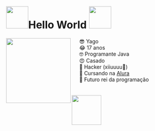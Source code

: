<h1> <img height="60" src="https://i.giphy.com/media/ySeqU9tC1eFjy/giphy.webp">Hello World <img height="60" src="https://i.giphy.com/media/ySeqU9tC1eFjy/giphy.webp"> </h1> 

<img align="left" height="175" src="https://media1.tenor.com/images/3ecd597130405bb241360e300149b6ca/tenor.gif"> ⠀⠀😎 Yago  <br>
⠀⠀😂 17 anos<br>
⠀⠀🤓 Programante Java<br>
⠀⠀😍 Casado<br>
⠀⠀👾 Hacker (xiiuuuu🤫)<br>
⠀⠀🥴 Cursando na [Alura](https://cursos.alura.com.br/user/lopes-yago)<br>
⠀⠀🍆 Futuro rei da programação<br>
<br> <br>
  <img height="80" src="https://media0.giphy.com/media/lp3GUtG2waC88/giphy.gif?cid=ecf05e47m1mj9ay1fzhine7rcjvb6c3c89kfbdtant85nrnx&rid=giphy.gif&ct=g">
